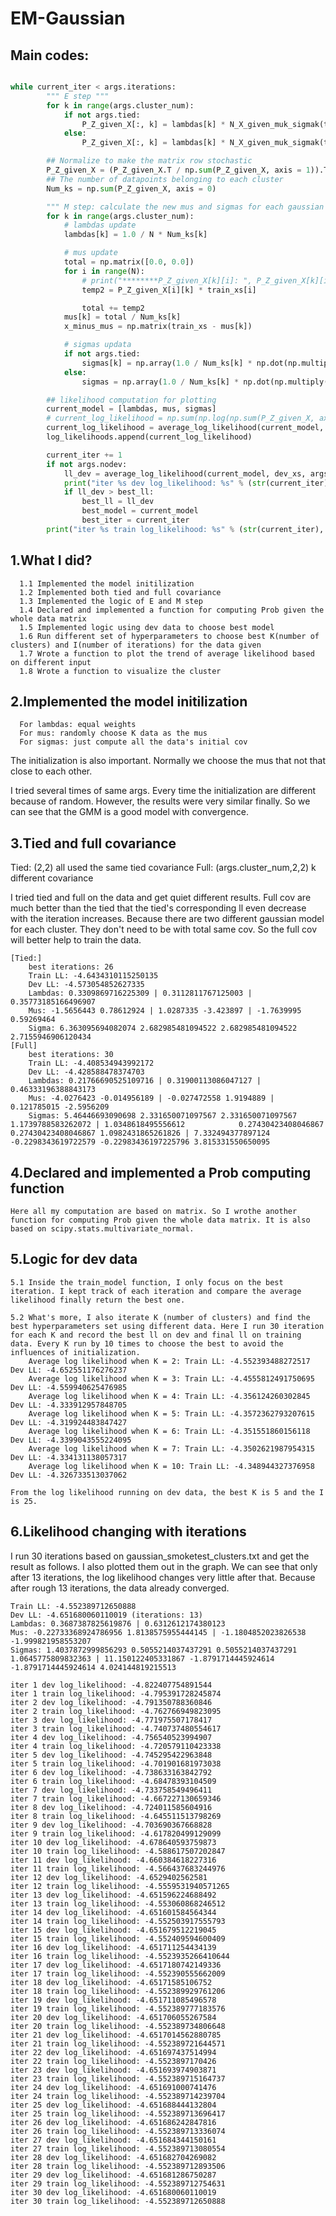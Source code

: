 # EM-Gaussian

## Main codes:
```python

while current_iter < args.iterations:
        """ E step """
        for k in range(args.cluster_num):
            if not args.tied:
                P_Z_given_X[:, k] = lambdas[k] * N_X_given_muk_sigmak(train_xs, mus[k], sigmas[k])
            else:
                P_Z_given_X[:, k] = lambdas[k] * N_X_given_muk_sigmak(train_xs, mus[k], sigmas)

        ## Normalize to make the matrix row stochastic
        P_Z_given_X = (P_Z_given_X.T / np.sum(P_Z_given_X, axis = 1)).T
        ## The number of datapoints belonging to each cluster           
        Num_ks = np.sum(P_Z_given_X, axis = 0)

        """ M step: calculate the new mus and sigmas for each gaussian by applying above P_Z_given_X """
        for k in range(args.cluster_num):
            # lambdas update
            lambdas[k] = 1.0 / N * Num_ks[k]

            # mus update
            total = np.matrix([0.0, 0.0])
            for i in range(N):
                # print("********P_Z_given_X[k][i]: ", P_Z_given_X[k][i])
                temp2 = P_Z_given_X[i][k] * train_xs[i]

                total += temp2
            mus[k] = total / Num_ks[k]
            x_minus_mus = np.matrix(train_xs - mus[k])

            # sigmas updata
            if not args.tied:
                sigmas[k] = np.array(1.0 / Num_ks[k] * np.dot(np.multiply(x_minus_mus.T, P_Z_given_X[:, k]), x_minus_mus))
            else:
                sigmas = np.array(1.0 / Num_ks[k] * np.dot(np.multiply(x_minus_mus.T, P_Z_given_X[:, k]), x_minus_mus))

        ## likelihood computation for plotting
        current_model = [lambdas, mus, sigmas]
        # current_log_likelihood = np.sum(np.log(np.sum(P_Z_given_X, axis = 1)))
        current_log_likelihood = average_log_likelihood(current_model, train_xs, args)
        log_likelihoods.append(current_log_likelihood)

        current_iter += 1
        if not args.nodev:
            ll_dev = average_log_likelihood(current_model, dev_xs, args)
            print("iter %s dev log_likelihood: %s" % (str(current_iter), str(ll_dev)))
            if ll_dev > best_ll:
                best_ll = ll_dev
                best_model = current_model
                best_iter = current_iter
        print("iter %s train log_likelihood: %s" % (str(current_iter), str(current_log_likelihood)))


```


## 1.What I did?

	  1.1 Implemented the model initilization
	  1.2 Implemented both tied and full covariance
	  1.3 Implemented the logic of E and M step
	  1.4 Declared and implemented a function for computing Prob given the whole data matrix
	  1.5 Implemented logic using dev data to choose best model
	  1.6 Run different set of hyperparameters to choose best K(number of clusters) and I(number of iterations) for the data given
	  1.7 Wrote a function to plot the trend of average likelihood based on different input
	  1.8 Wrote a function to visualize the cluster

## 2.Implemented the model initilization

	  For lambdas: equal weights
	  For mus: randomly choose K data as the mus
	  For sigmas: just compute all the data's initial cov

  The initialization is also important. Normally we choose the mus that not that close to each other.

  I tried several times of same args. Every time the initialization are different because of random. However, the results were very similar finally. So we can see that the GMM is a good model with convergence.

## 3.Tied and full covariance

Tied: (2,2) all used the same tied covariance
Full: (args.cluster_num,2,2) k different covariance

I tried tied and full on the data and get quiet different results. Full cov are much better than the tied that the tied's corresponding ll even decrease with the iteration increases. Because there are two different gaussian model for each cluster. They don't need to be with total same cov. So the full cov will better help to train the data.

	[Tied:]
		best iterations: 26
		Train LL: -4.6434310115250135
		Dev LL: -4.573054852627335
		Lambdas: 0.3309869716225309 | 0.3112811767125003 | 0.35773185166496907
		Mus: -1.5656443 0.78612924 | 1.0287335 -3.423897 | -1.7639995 0.59269464
		Sigma: 6.363095694082074 2.682985481094522 2.682985481094522 2.7155946906120434
	[Full]
		best iterations: 30
		Train LL: -4.408534943992172
		Dev LL: -4.428588478374703
		Lambdas: 0.21766690525109716 | 0.31900113086047127 | 0.46333196388843173
		Mus: -4.0276423 -0.014956189 | -0.027472558 1.9194889 | 0.121785015 -2.5956209
		Sigmas: 5.46446693090698 2.331650071097567 2.331650071097567 1.1739788583262072 | 1.0348618495556612 			0.27430423408046867 0.27430423408046867 1.0982431865261826 | 7.332494377897124 -0.2298343619722579 -0.22983436197225796 3.815331550650095


## 4.Declared and implemented a Prob computing function

  	Here all my computation are based on matrix. So I wrothe another function for computing Prob given the whole data matrix. It is also based on scipy.stats.multivariate_normal.

## 5.Logic for dev data

	5.1 Inside the train_model function, I only focus on the best iteration. I kept track of each iteration and compare the average likelihood finally return the best one.

	5.2 What's more, I also iterate K (number of clusters) and find the best hyperparameters set using different data. Here I run 30 iteration for each K and record the best ll on dev and final ll on training data. Every K run by 10 times to choose the best to avoid the influences of initialization. 
		Average log likelihood when K = 2: Train LL: -4.552393488272517		Dev LL: -4.652551176276237
		Average log likelihood when K = 3: Train LL: -4.4555812491750695	Dev LL: -4.559940625476985
		Average log likelihood when K = 4: Train LL: -4.356124260302845		Dev LL: -4.333912957848705
		Average log likelihood when K = 5: Train LL: -4.3572362793207615	Dev LL: -4.319924483847427
		Average log likelihood when K = 6: Train LL: -4.351551860156118		Dev LL: -4.3399043555224095
		Average log likelihood when K = 7: Train LL: -4.3502621987954315	Dev LL: -4.334131138057317
		Average log likelihood when K = 10: Train LL: -4.348944327376958	Dev LL: -4.326733513037062

	From the log likelihood running on dev data, the best K is 5 and the I is 25.


## 6.Likelihood changing with iterations

I run 30 iterations based on gaussian_smoketest_clusters.txt and get the result as follows. I also plotted them out in the graph. We can see that only after 13 iterations, the log likelihood changes very little after that. Because after rough 13 iterations, the data already converged.

	Train LL: -4.552389712650888
	Dev LL: -4.651680060110019 (iterations: 13)
	Lambdas: 0.3687387825619876 | 0.6312612174380123
	Mus: -0.22733368924786956 1.8138575955444145 | -1.1804852023826538 -1.999821958553207
	Sigmas: 1.4037872999856293 0.5055214037437291 0.5055214037437291 1.0645775809832363 | 11.150122405331867 -1.8791714445924614 -1.8791714445924614 4.024144819215513

	iter 1 dev log_likelihood: -4.822407754891544
	iter 1 train log_likelihood: -4.795391728245874
	iter 2 dev log_likelihood: -4.791350788360846
	iter 2 train log_likelihood: -4.762766949823095
	iter 3 dev log_likelihood: -4.771975507178417
	iter 3 train log_likelihood: -4.740737480554617
	iter 4 dev log_likelihood: -4.756540523994907
	iter 4 train log_likelihood: -4.720579110423338
	iter 5 dev log_likelihood: -4.745295422963848
	iter 5 train log_likelihood: -4.701901681973038
	iter 6 dev log_likelihood: -4.738633163842792
	iter 6 train log_likelihood: -4.68478393104509
	iter 7 dev log_likelihood: -4.733758549496411
	iter 7 train log_likelihood: -4.667227130659346
	iter 8 dev log_likelihood: -4.724011585604916
	iter 8 train log_likelihood: -4.645511513798269
	iter 9 dev log_likelihood: -4.703690367668828
	iter 9 train log_likelihood: -4.617820499129099
	iter 10 dev log_likelihood: -4.678640593759873
	iter 10 train log_likelihood: -4.588617507202847
	iter 11 dev log_likelihood: -4.660384618227316
	iter 11 train log_likelihood: -4.566437683244976
	iter 12 dev log_likelihood: -4.6529402562581
	iter 12 train log_likelihood: -4.5559531940571265
	iter 13 dev log_likelihood: -4.651596224688492
	iter 13 train log_likelihood: -4.553060868246512
	iter 14 dev log_likelihood: -4.651601584564344
	iter 14 train log_likelihood: -4.552503917555793
	iter 15 dev log_likelihood: -4.651679512219045
	iter 15 train log_likelihood: -4.552409594600409
	iter 16 dev log_likelihood: -4.651711254434139
	iter 16 train log_likelihood: -4.5523935266410644
	iter 17 dev log_likelihood: -4.6517180742149336
	iter 17 train log_likelihood: -4.552390555662009
	iter 18 dev log_likelihood: -4.65171585106752
	iter 18 train log_likelihood: -4.552389929761206
	iter 19 dev log_likelihood: -4.651711085496578
	iter 19 train log_likelihood: -4.552389777183576
	iter 20 dev log_likelihood: -4.651706055267584
	iter 20 train log_likelihood: -4.552389734806648
	iter 21 dev log_likelihood: -4.6517014562880785
	iter 21 train log_likelihood: -4.552389721644571
	iter 22 dev log_likelihood: -4.651697437514994
	iter 22 train log_likelihood: -4.5523897170426
	iter 23 dev log_likelihood: -4.651693974903871
	iter 23 train log_likelihood: -4.552389715164737
	iter 24 dev log_likelihood: -4.651691000741476
	iter 24 train log_likelihood: -4.552389714239704
	iter 25 dev log_likelihood: -4.651688444132804
	iter 25 train log_likelihood: -4.552389713696417
	iter 26 dev log_likelihood: -4.651686242847816
	iter 26 train log_likelihood: -4.552389713336074
	iter 27 dev log_likelihood: -4.651684344150161
	iter 27 train log_likelihood: -4.552389713080554
	iter 28 dev log_likelihood: -4.651682704269082
	iter 28 train log_likelihood: -4.552389712893506
	iter 29 dev log_likelihood: -4.651681286750287
	iter 29 train log_likelihood: -4.552389712754631
	iter 30 dev log_likelihood: -4.651680060110019
	iter 30 train log_likelihood: -4.552389712650888




